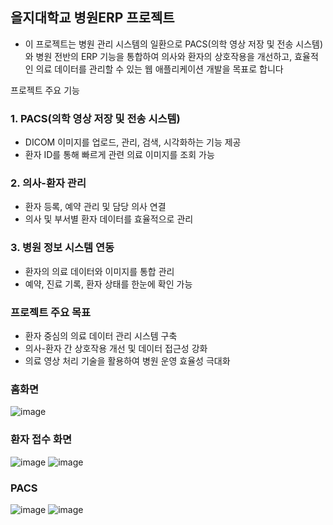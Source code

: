 ## 을지대학교 병원ERP 프로젝트
- 이 프로젝트는 병원 관리 시스템의 일환으로 PACS(의학 영상 저장 및 전송 시스템)와 병원 전반의 ERP 기능을 통합하여 의사와 환자의 상호작용을 개선하고, 효율적인 의료 데이터를 관리할 수 있는 웹 애플리케이션 개발을 목표로 합니다

프로젝트 주요 기능
### 1. PACS(의학 영상 저장 및 전송 시스템)

- DICOM 이미지를 업로드, 관리, 검색, 시각화하는 기능 제공
- 환자 ID를 통해 빠르게 관련 의료 이미지를 조회 가능
### 2. 의사-환자 관리

- 환자 등록, 예약 관리 및 담당 의사 연결
- 의사 및 부서별 환자 데이터를 효율적으로 관리
### 3. 병원 정보 시스템 연동

- 환자의 의료 데이터와 이미지를 통합 관리
- 예약, 진료 기록, 환자 상태를 한눈에 확인 가능

### 프로젝트 주요 목표
- 환자 중심의 의료 데이터 관리 시스템 구축
- 의사-환자 간 상호작용 개선 및 데이터 접근성 강화
- 의료 영상 처리 기술을 활용하여 병원 운영 효율성 극대화

### 홈화면
![image](https://github.com/user-attachments/assets/f078d8dd-cbd8-42ff-aa36-ca22ed1acf22)

### 환자 접수 화면
![image](https://github.com/user-attachments/assets/88575c71-0ee8-45de-b139-eaba5b7fd65a)
![image](https://github.com/user-attachments/assets/c9a5c3c0-8f5b-47e0-9866-577dd47ee58c)

### PACS
![image](https://github.com/user-attachments/assets/69e78263-3836-4e90-82c6-4358f708a46d)
![image](https://github.com/user-attachments/assets/2c98d558-4cca-4c07-9b99-12551b59de6a)
